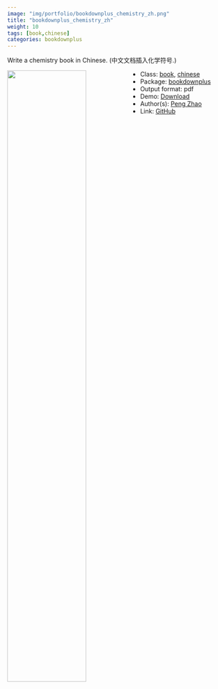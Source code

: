```yaml
---
image: "img/portfolio/bookdownplus_chemistry_zh.png"
title: "bookdownplus_chemistry_zh"
weight: 10
tags: [book,chinese]
categories: bookdownplus
---
```


Write a chemistry book in Chinese. (中文文档插入化学符号.)

<!--more-->

<p><a href="../../img/portfolio/bookdownplus_chemistry_zh.png"><img class = "jf-image-shadow" src="../../img/portfolio/bookdownplus_chemistry_zh.png" width="60%"  align="left"></a></p>

- Class: [book](../../tags/book), [chinese](../../tags/chinese)
- Package: [bookdownplus](bookdownplus)
- Output format: pdf
- Demo: [Download](https://pzhaonet.github.io/bookdownplus/upload/chemistry_zh/showcase/chemistry_zh.pdf)
- Author(s): [Peng Zhao](https://pzhao.org)
- Link: [GitHub](https://github.com/pzhaonet/bookdownplus)


